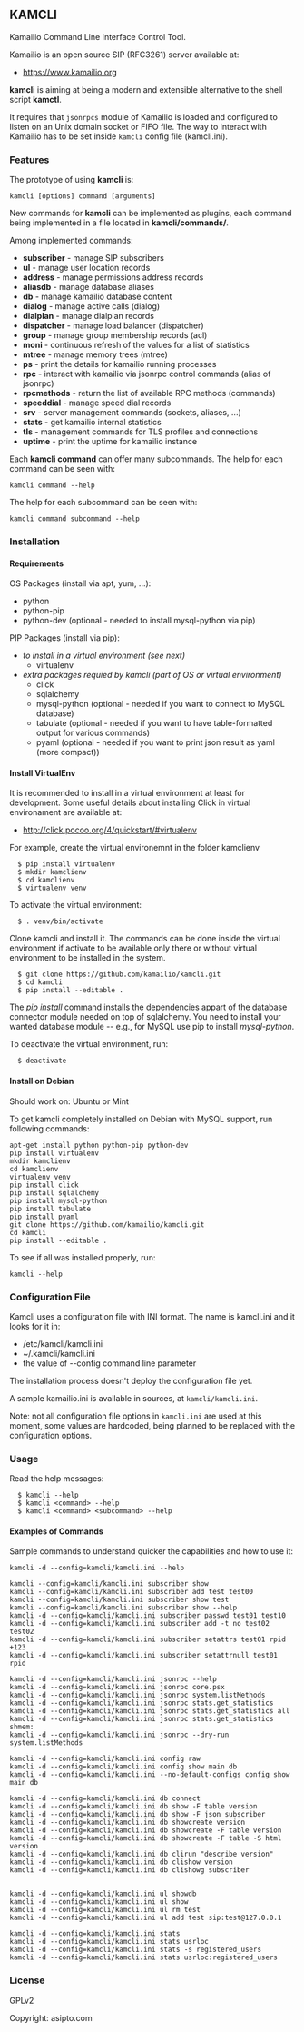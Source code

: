 ## KAMCLI

Kamailio Command Line Interface Control Tool.

Kamailio is an open source SIP (RFC3261) server available at:

  * https://www.kamailio.org

**kamcli** is aiming at being a modern and extensible alternative to the shell script **kamctl**.

It requires that `jsonrpcs` module of Kamailio is loaded and configured to listen on an Unix domain socket or FIFO file. The way to interact with Kamailio has to be set inside `kamcli` config file (kamcli.ini).

### Features

The prototype of using **kamcli** is:

```
kamcli [options] command [arguments]
```

New commands for **kamcli** can be implemented as plugins, each command being implemented in a file located in **kamcli/commands/**.

Among implemented commands:

  * **subscriber** - manage SIP subscribers
  * **ul** - manage user location records
  * **address** - manage permissions address records
  * **aliasdb** - manage database aliases
  * **db** - manage kamailio database content
  * **dialog** - manage active calls (dialog)
  * **dialplan** - manage dialplan records
  * **dispatcher** - manage load balancer (dispatcher)
  * **group** - manage group membership records (acl)
  * **moni** - continuous refresh of the values for a list of statistics
  * **mtree** - manage memory trees (mtree)
  * **ps** - print the details for kamailio running processes
  * **rpc** - interact with kamailio via jsonrpc control commands (alias of jsonrpc)
  * **rpcmethods** - return the list of available RPC methods (commands)
  * **speeddial** - manage speed dial records
  * **srv** - server management commands (sockets, aliases, ...)
  * **stats** - get kamailio internal statistics
  * **tls** - management commands for TLS profiles and connections
  * **uptime** - print the uptime for kamailio instance

Each **kamcli command** can offer many subcommands. The help for each command can be seen with:

```
kamcli command --help
```

The help for each subcommand can be seen with:

```
kamcli command subcommand --help
```

### Installation

#### Requirements

OS Packages (install via apt, yum, ...):

  * python
  * python-pip
  * python-dev (optional - needed to install mysql-python via pip)

PIP Packages (install via pip):

  * _to install in a virtual environment (see next)_
    * virtualenv
  * _extra packages requied by kamcli (part of OS or  virtual environment)_
    * click
    * sqlalchemy
    * mysql-python (optional - needed if you want to connect to MySQL database)
    * tabulate (optional - needed if you want to have table-formatted output for various commands)
    * pyaml (optional - needed if you want to print json result as yaml (more compact))

#### Install VirtualEnv

It is recommended to install in a virtual environment at least for development.
Some useful details about installing Click in virtual environament are
available at:

  * http://click.pocoo.org/4/quickstart/#virtualenv

For example, create the virtual environemnt in the folder kamclienv

```
  $ pip install virtualenv
  $ mkdir kamclienv
  $ cd kamclienv
  $ virtualenv venv
```

To activate the virtual environment:

```
  $ . venv/bin/activate
```

Clone kamcli and install it. The commands can be done inside the virtual
environment if activate to be available only there or without virtual
environment to be installed in the system.

```
  $ git clone https://github.com/kamailio/kamcli.git
  $ cd kamcli
  $ pip install --editable .
```

The *pip install* command installs the dependencies appart of the
database connector module needed on top of sqlalchemy. You need to
install your wanted database module -- e.g., for MySQL use pip to
install *mysql-python*.

To deactivate the virtual environment, run:

```
  $ deactivate
```

#### Install on Debian

Should work on: Ubuntu or Mint

To get kamcli completely installed on Debian with MySQL support,
run following commands:

```
apt-get install python python-pip python-dev
pip install virtualenv
mkdir kamclienv
cd kamclienv
virtualenv venv
pip install click
pip install sqlalchemy
pip install mysql-python
pip install tabulate
pip install pyaml
git clone https://github.com/kamailio/kamcli.git
cd kamcli
pip install --editable .
```

To see if all was installed properly, run:

```
kamcli --help
```

### Configuration File

Kamcli uses a configuration file with INI format. The name is kamcli.ini and it looks for it in:

  * /etc/kamcli/kamcli.ini
  * ~/.kamcli/kamcli.ini
  * the value of --config command line parameter

The installation process doesn't deploy the configuration file yet.

A sample kamailio.ini is available in sources, at `kamcli/kamcli.ini`.

Note: not all configuration file options in `kamcli.ini` are used at this moment, some
values are hardcoded, being planned to be replaced with the configuration options.

### Usage

Read the help messages:

```
  $ kamcli --help
  $ kamcli <command> --help
  $ kamcli <command> <subcommand> --help
```

#### Examples of Commands

Sample commands to understand quicker the capabilities and how to use it:

```
kamcli -d --config=kamcli/kamcli.ini --help

kamcli --config=kamcli/kamcli.ini subscriber show
kamcli --config=kamcli/kamcli.ini subscriber add test test00
kamcli --config=kamcli/kamcli.ini subscriber show test
kamcli --config=kamcli/kamcli.ini subscriber show --help
kamcli -d --config=kamcli/kamcli.ini subscriber passwd test01 test10
kamcli -d --config=kamcli/kamcli.ini subscriber add -t no test02 test02
kamcli -d --config=kamcli/kamcli.ini subscriber setattrs test01 rpid +123
kamcli -d --config=kamcli/kamcli.ini subscriber setattrnull test01 rpid

kamcli -d --config=kamcli/kamcli.ini jsonrpc --help
kamcli -d --config=kamcli/kamcli.ini jsonrpc core.psx
kamcli -d --config=kamcli/kamcli.ini jsonrpc system.listMethods
kamcli -d --config=kamcli/kamcli.ini jsonrpc stats.get_statistics
kamcli -d --config=kamcli/kamcli.ini jsonrpc stats.get_statistics all
kamcli -d --config=kamcli/kamcli.ini jsonrpc stats.get_statistics shmem:
kamcli -d --config=kamcli/kamcli.ini jsonrpc --dry-run system.listMethods

kamcli -d --config=kamcli/kamcli.ini config raw
kamcli -d --config=kamcli/kamcli.ini config show main db
kamcli -d --config=kamcli/kamcli.ini --no-default-configs config show main db

kamcli -d --config=kamcli/kamcli.ini db connect
kamcli -d --config=kamcli/kamcli.ini db show -F table version
kamcli -d --config=kamcli/kamcli.ini db show -F json subscriber
kamcli -d --config=kamcli/kamcli.ini db showcreate version
kamcli -d --config=kamcli/kamcli.ini db showcreate -F table version
kamcli -d --config=kamcli/kamcli.ini db showcreate -F table -S html version
kamcli -d --config=kamcli/kamcli.ini db clirun "describe version"
kamcli -d --config=kamcli/kamcli.ini db clishow version
kamcli -d --config=kamcli/kamcli.ini db clishowg subscriber


kamcli -d --config=kamcli/kamcli.ini ul showdb
kamcli -d --config=kamcli/kamcli.ini ul show
kamcli -d --config=kamcli/kamcli.ini ul rm test
kamcli -d --config=kamcli/kamcli.ini ul add test sip:test@127.0.0.1

kamcli -d --config=kamcli/kamcli.ini stats
kamcli -d --config=kamcli/kamcli.ini stats usrloc
kamcli -d --config=kamcli/kamcli.ini stats -s registered_users
kamcli -d --config=kamcli/kamcli.ini stats usrloc:registered_users
```

### License

GPLv2

Copyright: asipto.com
